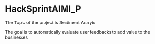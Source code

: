 # HackSprintAIMl_P

The Topic of the project is Sentiment Analyis

The goal is to automatically evaluate user feedbacks to add value to the businesses
